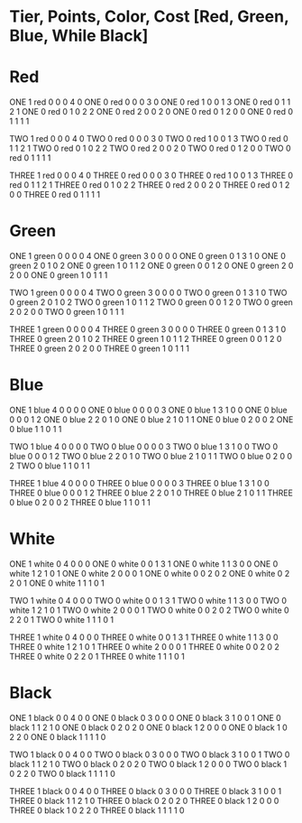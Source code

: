 # Tier, Points, Color, Cost [Red, Green, Blue, While Black]

# Red

ONE 1 red 0 0 0 4 0
ONE 0 red 0 0 0 3 0
ONE 0 red 1 0 0 1 3
ONE 0 red 0 1 1 2 1
ONE 0 red 0 1 0 2 2
ONE 0 red 2 0 0 2 0
ONE 0 red 0 1 2 0 0
ONE 0 red 0 1 1 1 1

TWO 1 red 0 0 0 4 0
TWO 0 red 0 0 0 3 0
TWO 0 red 1 0 0 1 3
TWO 0 red 0 1 1 2 1
TWO 0 red 0 1 0 2 2
TWO 0 red 2 0 0 2 0
TWO 0 red 0 1 2 0 0
TWO 0 red 0 1 1 1 1

THREE 1 red 0 0 0 4 0
THREE 0 red 0 0 0 3 0
THREE 0 red 1 0 0 1 3
THREE 0 red 0 1 1 2 1
THREE 0 red 0 1 0 2 2
THREE 0 red 2 0 0 2 0
THREE 0 red 0 1 2 0 0
THREE 0 red 0 1 1 1 1

# Green

ONE 1 green 0 0 0 0 4
ONE 0 green 3 0 0 0 0
ONE 0 green 0 1 3 1 0
ONE 0 green 2 0 1 0 2
ONE 0 green 1 0 1 1 2
ONE 0 green 0 0 1 2 0
ONE 0 green 2 0 2 0 0
ONE 0 green 1 0 1 1 1

TWO 1 green 0 0 0 0 4
TWO 0 green 3 0 0 0 0
TWO 0 green 0 1 3 1 0
TWO 0 green 2 0 1 0 2
TWO 0 green 1 0 1 1 2
TWO 0 green 0 0 1 2 0
TWO 0 green 2 0 2 0 0
TWO 0 green 1 0 1 1 1

THREE 1 green 0 0 0 0 4
THREE 0 green 3 0 0 0 0
THREE 0 green 0 1 3 1 0
THREE 0 green 2 0 1 0 2
THREE 0 green 1 0 1 1 2
THREE 0 green 0 0 1 2 0
THREE 0 green 2 0 2 0 0
THREE 0 green 1 0 1 1 1

# Blue

ONE 1 blue 4 0 0 0 0
ONE 0 blue 0 0 0 0 3
ONE 0 blue 1 3 1 0 0
ONE 0 blue 0 0 0 1 2
ONE 0 blue 2 2 0 1 0
ONE 0 blue 2 1 0 1 1
ONE 0 blue 0 2 0 0 2
ONE 0 blue 1 1 0 1 1

TWO 1 blue 4 0 0 0 0
TWO 0 blue 0 0 0 0 3
TWO 0 blue 1 3 1 0 0
TWO 0 blue 0 0 0 1 2
TWO 0 blue 2 2 0 1 0
TWO 0 blue 2 1 0 1 1
TWO 0 blue 0 2 0 0 2
TWO 0 blue 1 1 0 1 1

THREE 1 blue 4 0 0 0 0
THREE 0 blue 0 0 0 0 3
THREE 0 blue 1 3 1 0 0
THREE 0 blue 0 0 0 1 2
THREE 0 blue 2 2 0 1 0
THREE 0 blue 2 1 0 1 1
THREE 0 blue 0 2 0 0 2
THREE 0 blue 1 1 0 1 1

# White

ONE 1 white 0 4 0 0 0
ONE 0 white 0 0 1 3 1
ONE 0 white 1 1 3 0 0
ONE 0 white 1 2 1 0 1
ONE 0 white 2 0 0 0 1
ONE 0 white 0 0 2 0 2
ONE 0 white 0 2 2 0 1
ONE 0 white 1 1 1 0 1

TWO 1 white 0 4 0 0 0
TWO 0 white 0 0 1 3 1
TWO 0 white 1 1 3 0 0
TWO 0 white 1 2 1 0 1
TWO 0 white 2 0 0 0 1
TWO 0 white 0 0 2 0 2
TWO 0 white 0 2 2 0 1
TWO 0 white 1 1 1 0 1

THREE 1 white 0 4 0 0 0
THREE 0 white 0 0 1 3 1
THREE 0 white 1 1 3 0 0
THREE 0 white 1 2 1 0 1
THREE 0 white 2 0 0 0 1
THREE 0 white 0 0 2 0 2
THREE 0 white 0 2 2 0 1
THREE 0 white 1 1 1 0 1

# Black

ONE 1 black 0 0 4 0 0
ONE 0 black 0 3 0 0 0
ONE 0 black 3 1 0 0 1
ONE 0 black 1 1 2 1 0
ONE 0 black 0 2 0 2 0
ONE 0 black 1 2 0 0 0
ONE 0 black 1 0 2 2 0
ONE 0 black 1 1 1 1 0

TWO 1 black 0 0 4 0 0
TWO 0 black 0 3 0 0 0
TWO 0 black 3 1 0 0 1
TWO 0 black 1 1 2 1 0
TWO 0 black 0 2 0 2 0
TWO 0 black 1 2 0 0 0
TWO 0 black 1 0 2 2 0
TWO 0 black 1 1 1 1 0

THREE 1 black 0 0 4 0 0
THREE 0 black 0 3 0 0 0
THREE 0 black 3 1 0 0 1
THREE 0 black 1 1 2 1 0
THREE 0 black 0 2 0 2 0
THREE 0 black 1 2 0 0 0
THREE 0 black 1 0 2 2 0
THREE 0 black 1 1 1 1 0

